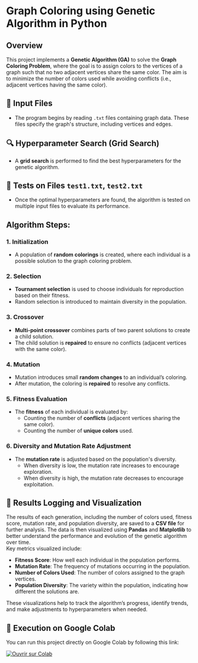 #  Graph Coloring using Genetic Algorithm in Python

## Overview
This project implements a **Genetic Algorithm (GA)** to solve the **Graph Coloring Problem**, where the goal is to assign colors to the vertices of a graph such that no two adjacent vertices share the same color. The aim is to minimize the number of colors used while avoiding conflicts (i.e., adjacent vertices having the same color).

## 📂 Input Files
- The program begins by reading `.txt` files containing graph data. These files specify the graph's structure, including vertices and edges.

## 🔍 Hyperparameter Search (Grid Search)
- A **grid search** is performed to find the best hyperparameters for the genetic algorithm. 

## 🧪 Tests on Files `test1.txt`, `test2.txt`
- Once the optimal hyperparameters are found, the algorithm is tested on multiple input files to evaluate its performance.

## Algorithm Steps:

### 1. **Initialization**
   - A population of **random colorings** is created, where each individual is a possible solution to the graph coloring problem.

### 2. **Selection**
   - **Tournament selection** is used to choose individuals for reproduction based on their fitness.
   - Random selection is introduced to maintain diversity in the population.

### 3. **Crossover**
   - **Multi-point crossover** combines parts of two parent solutions to create a child solution.
   - The child solution is **repaired** to ensure no conflicts (adjacent vertices with the same color).

### 4. **Mutation**
   - Mutation introduces small **random changes** to an individual’s coloring.
   - After mutation, the coloring is **repaired** to resolve any conflicts.

### 5. **Fitness Evaluation**
   - The **fitness** of each individual is evaluated by:
     - Counting the number of **conflicts** (adjacent vertices sharing the same color).
     - Counting the number of **unique colors** used.

### 6. **Diversity and Mutation Rate Adjustment**
   - The **mutation rate** is adjusted based on the population's diversity.
     - When diversity is low, the mutation rate increases to encourage exploration.
     - When diversity is high, the mutation rate decreases to encourage exploitation.

## 💾 Results Logging and Visualization  
The results of each generation, including the number of colors used, fitness score, mutation rate, and population diversity, are saved to a **CSV file** for further analysis. The data is then visualized using **Pandas** and **Matplotlib** to better understand the performance and evolution of the genetic algorithm over time.  
Key metrics visualized include:
- **Fitness Score**: How well each individual in the population performs.
- **Mutation Rate**: The frequency of mutations occurring in the population.
- **Number of Colors Used**: The number of colors assigned to the graph vertices.
- **Population Diversity**: The variety within the population, indicating how different the solutions are.

These visualizations help to track the algorithm’s progress, identify trends, and make adjustments to hyperparameters when needed.



## 🚀 Execution on Google Colab  
You can run this project directly on Google Colab by following this link: 

[![Ouvrir sur Colab](https://colab.research.google.com/assets/colab-badge.svg)](https://colab.research.google.com/drive/1b9sDAfJgMbeRnrYFH1OGhED9Fg5LICbF?usp=sharing)

